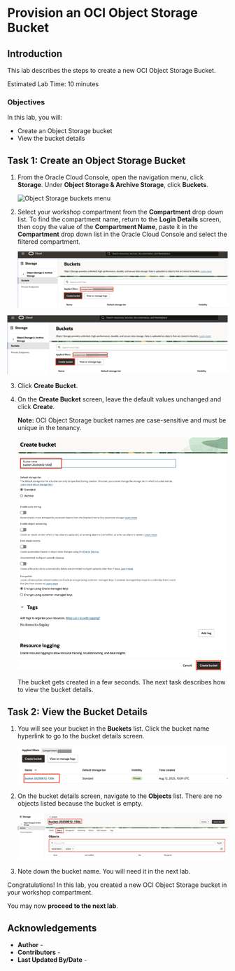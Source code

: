 # Provision an OCI Object Storage Bucket

## Introduction

This lab describes the steps to create a new OCI Object Storage Bucket.

Estimated Lab Time: 10 minutes

### Objectives

In this lab, you will:

* Create an Object Storage bucket
* View the bucket details

## Task 1: Create an Object Storage Bucket

1. From the Oracle Cloud Console, open the navigation menu, click **Storage**. Under **Object Storage & Archive Storage**, click **Buckets**.

   ![Object Storage buckets menu](https://oracle-livelabs.github.io/common/images/console/storage-buckets.png)

2. Select your workshop compartment from the **Compartment** drop down list. <if type="desktop">To find the compartment name, return to the **Login Details** screen, then copy the value of the **Compartment Name**, paste it in the **Compartment** drop down list in the Oracle Cloud Console and select the filtered compartment.

   ![Find compartment name](images/buckets-landing-page.jpg)
</if>

   ![Buckets Landing Page](images/buckets-landing-page.jpg)

3. Click **Create Bucket**.

4. On the **Create Bucket** screen, leave the default values unchanged and click **Create**.

   **Note:** OCI Object Storage bucket names are case-sensitive and must be unique in the tenancy.

   ![Create Bucket](images/create-bucket.jpg)

   The bucket gets created in a few seconds. The next task describes how to view the bucket details.

## Task 2: View the Bucket Details

1. You will see your bucket in the **Buckets** list. Click the bucket name hyperlink to go to the bucket details screen.

   ![Buckets list](images/buckets-list.jpg)

2. On the bucket details screen, navigate to the **Objects** list. There are no objects listed because the bucket is empty.

   ![Bucket details and Objects list](images/objects-list.jpg)

3. Note down the bucket name. You will need it in the next lab.

Congratulations! In this lab, you created a new OCI Object Storage bucket in your workshop compartment.

You may now **proceed to the next lab**.

## Acknowledgements

* **Author** - [](var:author)
* **Contributors** - [](var:contributors)
* **Last Updated By/Date** - [](var:last_updated)
